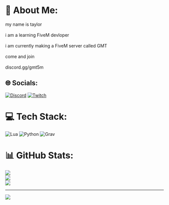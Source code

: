 # 💫 About Me:
my name is taylor<br><br>i am a learning FiveM devloper <br><br>i am currently making a FiveM server called GMT<br><br>come and join<br><br>discord.gg/gmt5m


## 🌐 Socials:
[![Discord](https://img.shields.io/badge/Discord-%237289DA.svg?logo=discord&logoColor=white)](https://discord.gg/https://discord.gg/PvEEEadt) [![Twitch](https://img.shields.io/badge/Twitch-%239146FF.svg?logo=Twitch&logoColor=white)](https://twitch.tv/benji1122) 

# 💻 Tech Stack:
![Lua](https://img.shields.io/badge/lua-%232C2D72.svg?style=for-the-badge&logo=lua&logoColor=white) ![Python](https://img.shields.io/badge/python-3670A0?style=for-the-badge&logo=python&logoColor=ffdd54) ![Grav](https://img.shields.io/badge/grav-%23FFFFFF.svg?style=for-the-badge&logo=grav&logoColor=221E1F)
# 📊 GitHub Stats:
![](https://github-readme-stats.vercel.app/api?username=geekbar-1&theme=shadow_red&hide_border=true&include_all_commits=false&count_private=false)<br/>
![](https://github-readme-streak-stats.herokuapp.com/?user=geekbar-1&theme=shadow_red&hide_border=true)<br/>
![](https://github-readme-stats.vercel.app/api/top-langs/?username=geekbar-1&theme=shadow_red&hide_border=true&include_all_commits=false&count_private=false&layout=compact)

---
[![](https://visitcount.itsvg.in/api?id=geekbar-1&icon=0&color=0)](https://visitcount.itsvg.in)
